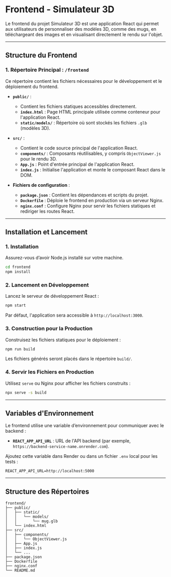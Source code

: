 # Frontend - Simulateur 3D

Le frontend du projet Simulateur 3D est une application React qui permet aux utilisateurs de personnaliser des modèles 3D, comme des mugs, en téléchargeant des images et en visualisant directement le rendu sur l'objet.

---

## **Structure du Frontend**

### **1. Répertoire Principal : `/frontend`**
Ce répertoire contient les fichiers nécessaires pour le développement et le déploiement du frontend.

- **`public/`** :
  - Contient les fichiers statiques accessibles directement.
  - **`index.html`** : Page HTML principale utilisée comme conteneur pour l'application React.
  - **`static/models/`** : Répertoire où sont stockés les fichiers `.glb` (modèles 3D).

- **`src/`** :
  - Contient le code source principal de l'application React.
  - **`components/`** : Composants réutilisables, y compris `ObjectViewer.js` pour le rendu 3D.
  - **`App.js`** : Point d'entrée principal de l'application React.
  - **`index.js`** : Initialise l'application et monte le composant React dans le DOM.

- **Fichiers de configuration** :
  - **`package.json`** : Contient les dépendances et scripts du projet.
  - **`Dockerfile`** : Déploie le frontend en production via un serveur Nginx.
  - **`nginx.conf`** : Configure Nginx pour servir les fichiers statiques et rediriger les routes React.

---

## **Installation et Lancement**

### **1. Installation**
Assurez-vous d’avoir Node.js installé sur votre machine.

```bash
cd frontend
npm install
```

### **2. Lancement en Développement**
Lancez le serveur de développement React :

```bash
npm start
```

Par défaut, l'application sera accessible à `http://localhost:3000`.

### **3. Construction pour la Production**
Construisez les fichiers statiques pour le déploiement :

```bash
npm run build
```

Les fichiers générés seront placés dans le répertoire `build/`.

### **4. Servir les Fichiers en Production**
Utilisez `serve` ou Nginx pour afficher les fichiers construits :

```bash
npx serve -s build
```

---

## **Variables d'Environnement**

Le frontend utilise une variable d’environnement pour communiquer avec le backend :

- **`REACT_APP_API_URL`** : URL de l'API backend (par exemple, `https://backend-service-name.onrender.com`).

Ajoutez cette variable dans Render ou dans un fichier `.env` local pour les tests :

```env
REACT_APP_API_URL=http://localhost:5000
```

---

## **Structure des Répertoires**

```
frontend/
├── public/
│   ├── static/
│   │   └── models/
│   │       └── mug.glb
│   └── index.html
├── src/
│   ├── components/
│   │   └── ObjectViewer.js
│   ├── App.js
│   ├── index.js
│   └── ...
├── package.json
├── Dockerfile
├── nginx.conf
└── README.md
```

